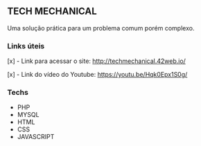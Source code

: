 ## TECH MECHANICAL

Uma solução prática para um problema comum porém complexo.

### Links úteis
[x] - Link para acessar o site: <http://techmechanical.42web.io/> 

[x] - Link do vídeo do Youtube: <https://youtu.be/Hqk0Epx1S0g/>

### Techs
 - PHP
 - MYSQL
 - HTML
 - CSS
 - JAVASCRIPT
